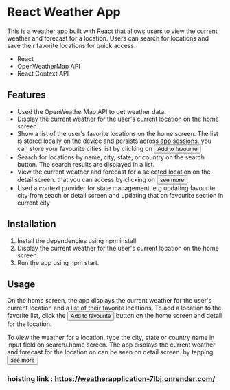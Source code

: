 <h1> React Weather App </h1>

<p>This is a weather app built with React that allows users to view the current weather and forecast for a location. Users can search for locations and save their favorite locations for quick access.</p>

<ul>
  <li>React</li>
  <li>OpenWeatherMap API</li>
  <li>React Context API</button></li>
</ul>

<h2> Features </h2>

<ul>
  <li>Used the OpenWeatherMap API to get weather data.</li>
  <li>Display the current weather for the user's current location on the home screen. </li>
  <li>Show a list of the user's favorite locations on the home screen. The list is stored locally on the device and persists across app sessions. you can store your favourite cities list by clicking on <button>Add to favourite</button></li>
  <li>Search for locations by name, city, state, or country on the search button. The search results are displayed in a list. </li>
  <li>View the current weather and forecast for a selected location on the detail screen. that you can access by clicking on <button>see more</button> </li>
  <li>Used a context provider for state management. e.g updating favourite city from seach or detail screen and updating that on favourite section in current city</li>
</ul>

<h2> Installation </h2>

<ol>
  <li>Install the dependencies using npm install.</li>
  <li>Display the current weather for the user's current location on the home screen. </li>
  <li>Run the app using npm start.</li>
</ol>


<h2> Usage </h2>

<p>
  On the home screen, the app displays the current weather for the user's current location and a list of their favorite locations. To add a location to the favorite      list, click the  <button>Add to favourite</button> button on the home screen and detail for the location.

To view the weather for a location, type the city, state or country name in input field on search/.hpme screen. The app displays the current weather and forecast for the location on can be seen on detail screen. by tapping <button>see more</button> </p>

<h3>hoisting link : <a href="https://weatherapplication-7lbj.onrender.com/" target="_blank" > https://weatherapplication-7lbj.onrender.com/</a> </h3>
